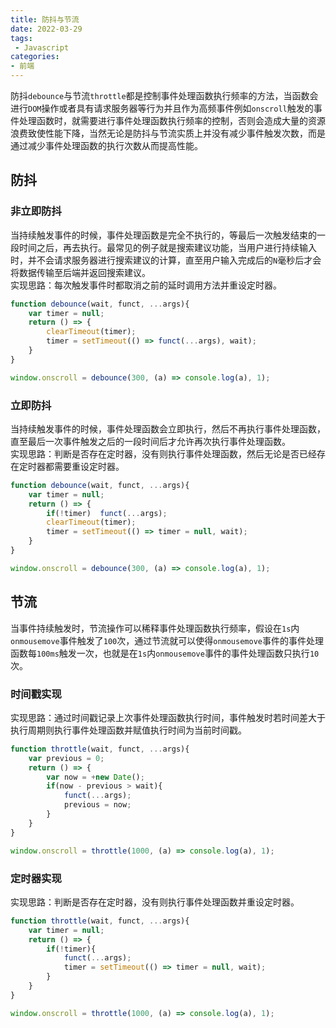 ```yaml
---
title: 防抖与节流
date: 2022-03-29
tags:
 - Javascript
categories:
- 前端
--- 
```


防抖`debounce`与节流`throttle`都是控制事件处理函数执行频率的方法，当函数会进行`DOM`操作或者具有请求服务器等行为并且作为高频事件例如`onscroll`触发的事件处理函数时，就需要进行事件处理函数执行频率的控制，否则会造成大量的资源浪费致使性能下降，当然无论是防抖与节流实质上并没有减少事件触发次数，而是通过减少事件处理函数的执行次数从而提高性能。

## 防抖

### 非立即防抖
当持续触发事件的时候，事件处理函数是完全不执行的，等最后一次触发结束的一段时间之后，再去执行。最常见的例子就是搜索建议功能，当用户进行持续输入时，并不会请求服务器进行搜索建议的计算，直至用户输入完成后的`N`毫秒后才会将数据传输至后端并返回搜索建议。  
实现思路：每次触发事件时都取消之前的延时调用方法并重设定时器。

```javascript
function debounce(wait, funct, ...args){
    var timer = null;
    return () => {
        clearTimeout(timer);
        timer = setTimeout(() => funct(...args), wait);
    }
}

window.onscroll = debounce(300, (a) => console.log(a), 1);
```

### 立即防抖
当持续触发事件的时候，事件处理函数会立即执行，然后不再执行事件处理函数，直至最后一次事件触发之后的一段时间后才允许再次执行事件处理函数。  
实现思路：判断是否存在定时器，没有则执行事件处理函数，然后无论是否已经存在定时器都需要重设定时器。

```javascript
function debounce(wait, funct, ...args){
    var timer = null;
    return () => {
        if(!timer)  funct(...args);
        clearTimeout(timer);
        timer = setTimeout(() => timer = null, wait);
    }
}

window.onscroll = debounce(300, (a) => console.log(a), 1);
```

## 节流
当事件持续触发时，节流操作可以稀释事件处理函数执行频率，假设在`1s`内`onmousemove`事件触发了`100`次，通过节流就可以使得`onmousemove`事件的事件处理函数每`100ms`触发一次，也就是在`1s`内`onmousemove`事件的事件处理函数只执行`10`次。

### 时间戳实现
实现思路：通过时间戳记录上次事件处理函数执行时间，事件触发时若时间差大于执行周期则执行事件处理函数并赋值执行时间为当前时间戳。

```javascript
function throttle(wait, funct, ...args){
    var previous = 0;
    return () => {
        var now = +new Date();
        if(now - previous > wait){
            funct(...args);
            previous = now;
        }
    }
}

window.onscroll = throttle(1000, (a) => console.log(a), 1);
```

### 定时器实现
实现思路：判断是否存在定时器，没有则执行事件处理函数并重设定时器。

```javascript
function throttle(wait, funct, ...args){
    var timer = null;
    return () => {
        if(!timer){
            funct(...args);
            timer = setTimeout(() => timer = null, wait);
        }  
    }
}

window.onscroll = throttle(1000, (a) => console.log(a), 1);
```